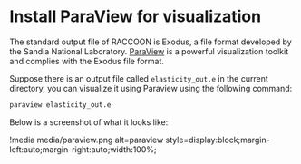 # Install ParaView for visualization

The standard output file of RACCOON is Exodus, a file format developed by the Sandia National Laboratory. [ParaView](https://www.paraview.org/) is a powerful visualization toolkit and complies with the Exodus file format.

Suppose there is an output file called `elasticity_out.e` in the current directory, you can visualize it using Paraview using the following command:

```bash
paraview elasticity_out.e
```

Below is a screenshot of what it looks like:

!media media/paraview.png alt=paraview
       style=display:block;margin-left:auto;margin-right:auto;width:100%;
